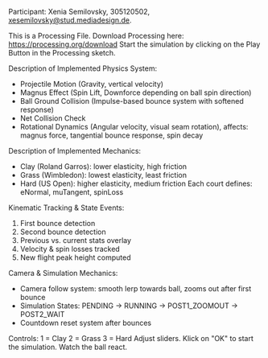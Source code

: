Participant: Xenia Semilovsky, 305120502, xesemilovsky@stud.mediadesign.de.

This is a Processing File. Download Processing here: https://processing.org/download 
Start the simulation by clicking on the Play Button in the Processing sketch.

Description of Implemented Physics System:
- Projectile Motion (Gravity, vertical velocity)
- Magnus Effect (Spin Lift, Downforce depending on ball spin direction)
- Ball Ground Collision (Impulse-based bounce system with softened response)
- Net Collision Check
- Rotational Dynamics (Angular velocity, visual seam rotation), affects: magnus force, tangential bounce response, spin decay

Description of Implemented Mechanics:
- Clay (Roland Garros): lower elasticity, high friction
- Grass (Wimbledon): lowest elasticity, least friction
- Hard (US Open): higher elasticity, medium friction
Each court defines: eNormal, muTangent, spinLoss

Kinematic Tracking & State Events:
1. First bounce detection
2. Second bounce detection
3. Previous vs. current stats overlay
4. Velocity & spin losses tracked
5. New flight peak height computed

Camera & Simulation Mechanics:
- Camera follow system: smooth lerp towards ball, zooms out after first bounce
- Simulation States: PENDING -> RUNNING -> POST1_ZOOMOUT -> POST2_WAIT
- Countdown reset system after bounces

Controls:
1 = Clay
2 = Grass
3 = Hard
Adjust sliders. Klick on "OK" to start the simulation. Watch the ball react.
